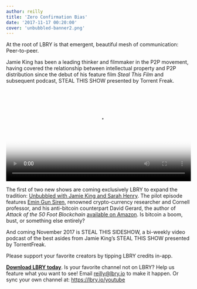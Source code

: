 ```yaml
---
author: reilly
title: 'Zero Confirmation Bias'
date: '2017-11-17 00:20:00'
cover: 'unbubbled-banner2.png'
---
```

At the root of LBRY is that emergent, beautiful mesh of communication: Peer-to-peer.

Jamie King has been a leading thinker and filmmaker in the P2P movement, having covered the relationship between intellectual property and P2P distribution since the debut of his feature film *Steal This Film* and subsequent podcast, STEAL THIS SHOW presented by Torrent Freak.

<video width="100%" controls poster="https://spee.ch/a/unbubbledlbry800x450.png" src="https://spee.ch/7f909ee394ffacd0ed308ed83724d9bf0792c72c/unbubbled1-1.mp4"/></video>

The first of two new shows are coming exclusively LBRY to expand the tradition: [Unbubbled with Jamie King and Sarah Henry](https://open.lbry.io/%40Unbubbled). The pilot episode features [Emin Gun Siren](https://twitter.com/el33th4xor), renowned crypto-currency researcher and Cornell professor, and his anti-bitcoin counterpart David Gerard, the author of *Attack of the 50 Foot Blockchain* [available on Amazon](hhttps://www.amazon.com/Attack-50-Foot-Blockchain-Contracts/dp/1974000060/). Is bitcoin a boom, bust, or something else entirely?

And coming November 2017 is STEAL THIS SIDESHOW, a bi-weekly video podcast of the best asides from Jamie King’s STEAL THIS SHOW presented by TorrentFreak.

Please support your favorite creators by tipping LBRY credits in-app.

**[Download LBRY today](https://lbry.io/get)**. Is your favorite channel not on LBRY? Help us feature what you want to see! Email reilly@lbry.io to make it happen. Or sync your own channel at: https://lbry.io/youtube

